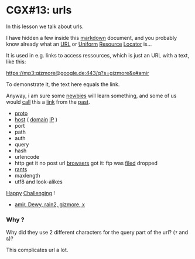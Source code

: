 # CGX#13: urls

In this lesson we talk about urls.

I have hidden a few inside this
[markdown](https://pandao.github.io/editor.md/en.html)
document, and you probably know already what an
[URL](https://en.wikipedia.org/wiki/URL?rel=gizmore)
or
[Uniform](https://www.hostinger.com/tutorials/what-is-a-url)
[Resource](https://developer.mozilla.org/en-US/docs/Learn/Common_questions/Web_mechanics/What_is_a_URL)
[Locator](https://www.techtarget.com/searchnetworking/definition/URL)
is...

It is used in e.g. links to access ressources,
which is just an URL with a text, like this:

[https://mp3:gizmore@google.de:443/q?s=gizmore&x#amir](https://mp3:gizmore@google.de:443/q?s=gizmore&x#amir)

To demonstrate it, the text here equals the link.

Anyway, i am sure some
[newbies](https://memes.com/m/KwEZ9D8eR8V)
will learn something,
and some of us would 
[call](tel:017659598844)
this a
[link](https://de.wikipedia.org/wiki/Magnet-Link)
from the
[past](https://remix.kwed.org/download.php/4242/SkyMarshall%20Arts%20-%20Abyss%20Game%202%20%28Emulate%20the%20Past%20mix%29.mp3).

- [proto](mailto:codinggeex@wechalll.net?subject=things)
- [host](https://www.wechall.net)
(
[domain](https://www.namecheap.com/)
[IP](http://127.0.0.1)
)
- port
- path
- auth
- query
- hash
- urlencode
- http get it no post url
[browsers](https://www.mozilla.org/en-US/firefox/new/)
got it: ftp was
[filed](file:///etc/passwd)
dropped
- [rants](#why)
- maxlength
- utf8 and look-alikes

[Happy](#why-)
[Challenging](https://www.wechall.net/challenge/training/encodings/url/index.php)
!
- [amir, Dewy, rain2, gizmore, x](https://youtube.com/@codinggeex)


### Why ?

Why did they use 2 different characters
for the query part of the url? (`?` and `&`)?

This complicates url a lot.
